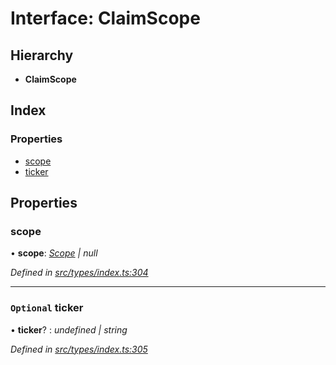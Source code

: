 # Interface: ClaimScope

## Hierarchy

* **ClaimScope**

## Index

### Properties

* [scope](claimscope.md#scope)
* [ticker](claimscope.md#optional-ticker)

## Properties

###  scope

• **scope**: *[Scope](scope.md) | null*

*Defined in [src/types/index.ts:304](https://github.com/PolymathNetwork/polymesh-sdk/blob/5b409784/src/types/index.ts#L304)*

___

### `Optional` ticker

• **ticker**? : *undefined | string*

*Defined in [src/types/index.ts:305](https://github.com/PolymathNetwork/polymesh-sdk/blob/5b409784/src/types/index.ts#L305)*
